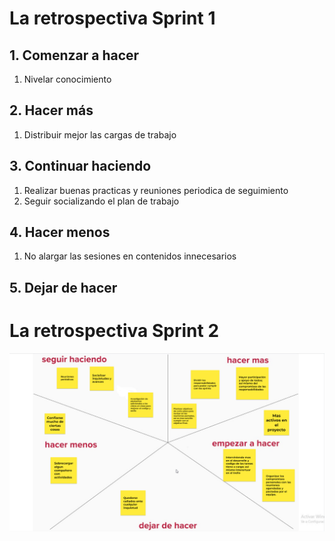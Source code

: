 # La retrospectiva Sprint 1

## 1. Comenzar a hacer

1. Nivelar conocimiento

## 2. Hacer más

1. Distribuir mejor las cargas de trabajo

## 3. Continuar haciendo

1. Realizar buenas practicas y reuniones periodica de seguimiento
2. Seguir socializando el plan de trabajo

## 4. Hacer menos

1. No alargar las sesiones en contenidos innecesarios

## 5. Dejar de hacer

# La retrospectiva Sprint 2

![Retrospectiva2](/wireframes/2022-07-11_Retrospectiva.png?raw=true "Retrospectiva2")
